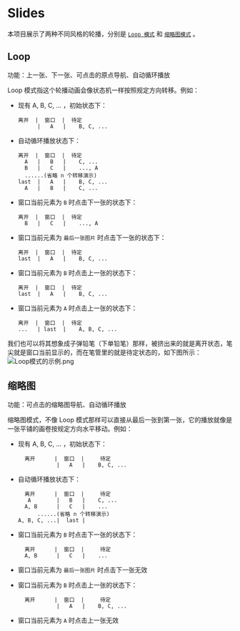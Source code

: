 # Slides
本项目展示了两种不同风格的轮播，分别是 [`Loop 模式`](#Loop) 和 [`缩略图模式`](#缩略图) 。

## Loop
功能：上一张、下一张、可点击的原点导航、自动循环播放

Loop 模式指这个轮播动画会像状态机一样按照规定方向转移。例如：

- 现有 A, B, C, ... ，初始状态下：

      离开  |  窗口  |  待定
            |   A   |    B, C, ...

- 自动循环播放状态下：

      离开  |  窗口  |  待定
        A   |   B   |    C, ...
        B   |   C   |    ..., A
        ......(省略 n 个转移演示)
      last  |   A   |    B, C, ...
        A   |   B   |    C, ...

- 窗口当前元素为 `B` 时点击下一张的状态下：

      离开  |  窗口  |  待定
        B   |   C   |    ..., A

- 窗口当前元素为 `最后一张图片` 时点击下一张的状态下：

      离开  |  窗口  |  待定
      last  |   A   |    B, C, ...

- 窗口当前元素为 `B` 时点击上一张的状态下：

      离开  |  窗口  |  待定
      last  |   A   |    B, C, ...

- 窗口当前元素为 `A` 时点击上一张的状态下：

      离开  |  窗口  |  待定
      ...   | last  |    A, B, C, ...

我们也可以将其想象成子弹铅笔（下单铅笔）那样，被挤出来的就是离开状态，笔尖就是窗口当前显示的，而在笔管里的就是待定状态的，如下图所示：
![Loop模式的示例.png](https://i.loli.net/2018/08/24/5b7f8e1b8660c.png)


## 缩略图
功能：可点击的缩略图导航、自动循环播放

缩略图模式，不像 Loop 模式那样可以直接从最后一张到第一张，它的播放就像是一张平铺的画卷按规定方向水平移动。例如：

- 现有 A, B, C, ... ，初始状态下：

        离开      |  窗口  |     待定
                  |   A   |    B, C, ...

- 自动循环播放状态下：

        离开      |  窗口  |     待定
         A        |   B   |    C, ...
        A, B      |   C   |    ...
            ......(省略 n 个转移演示)
      A, B, C, ...|  last |

- 窗口当前元素为 `B` 时点击下一张的状态下：

        离开      |  窗口  |     待定
        A, B      |   C   |    ...

- 窗口当前元素为 `最后一张图片` 时点击下一张无效

- 窗口当前元素为 `B` 时点击上一张的状态下：

        离开      |  窗口  |     待定
                  |   A   |    B, C, ...

- 窗口当前元素为 `A` 时点击上一张无效
